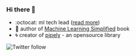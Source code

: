 ### Hi there 👋

- :octocat: ml tech lead ([read more](https://awolf.io))
- :orange_book: author of [Machine Learning Simplified](https://themlsbook.com) book
- :cyclone: creator of [pipely](https://pypi.org/project/pipely/) - an opensource library

![Twitter follow](https://img.shields.io/twitter/follow/5x125?style=social)

<!-- ![Twitter follow](https://img.shields.io/github/stars/5x12?affiliations=OWNER%2CCOLLABORATOR) -->
<!-- ![GitHub Repo stars](https://img.shields.io/github/stars/5x12?style=social) -->
<!-- https://gist.github.com/rxaviers/7360908 -->
